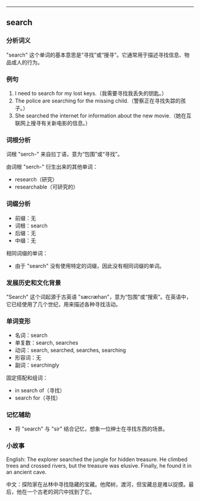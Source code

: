 
---------------
## search
### 分析词义
"search" 这个单词的基本意思是“寻找”或“搜寻”。它通常用于描述寻找信息、物品或人的行为。

### 例句
1. I need to search for my lost keys.（我需要寻找我丢失的钥匙。）
2. The police are searching for the missing child.（警察正在寻找失踪的孩子。）
3. She searched the internet for information about the new movie.（她在互联网上搜寻有关新电影的信息。）

### 词根分析
词根 "serch-" 来自拉丁语，意为“包围”或“寻找”。

由词根 "serch-" 衍生出来的其他单词：
- research（研究）
- researchable（可研究的）

### 词缀分析
- 前缀：无
- 词根：search
- 后缀：无
- 中缀：无

相同词缀的单词：
- 由于 "search" 没有使用特定的词缀，因此没有相同词缀的单词。

### 发展历史和文化背景
"Search" 这个词起源于古英语 "sæcræhan"，意为“包围”或“搜索”。在英语中，它已经使用了几个世纪，用来描述各种寻找活动。

### 单词变形
- 名词：search
- 单复数：search, searches
- 动词：search, searched, searches, searching
- 形容词：无
- 副词：searchingly

固定搭配和组词：
- in search of（寻找）
- search for（寻找）

### 记忆辅助
- 将 "search" 与 "sir" 结合记忆，想象一位绅士在寻找东西的场景。

### 小故事
English: The explorer searched the jungle for hidden treasure. He climbed trees and crossed rivers, but the treasure was elusive. Finally, he found it in an ancient cave.

中文：探险家在丛林中寻找隐藏的宝藏。他爬树，渡河，但宝藏总是难以捉摸。最后，他在一个古老的洞穴中找到了它。

